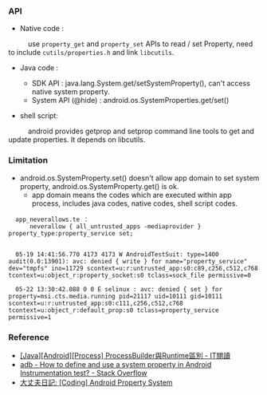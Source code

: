 

### API
  - Native code :

&nbsp;&nbsp;&nbsp;&nbsp;&nbsp;&nbsp;&nbsp;&nbsp;&nbsp;&nbsp;use `property_get` and `property_set` APIs to read / set Property, need to include `cutils/properties.h` and link `libcutils`.

  - Java code :
    - SDK API : java.lang.System.get/setSystemProperty(), can't access native system property.
    - System API (@hide) : android.os.SystemProperties.get/set()


  - shell script:

&nbsp;&nbsp;&nbsp;&nbsp;&nbsp;&nbsp;&nbsp;&nbsp;&nbsp;&nbsp;android provides getprop and setprop command line tools to get and update properties. It depends on libcutils.


### Limitation



- android.os.SystemProperty.set() doesn't allow app domain to set system property, android.os.SystemProperty.get() is ok.
  - app domain means the codes which are executed within app process, includes java codes, native codes, shell script codes.
```sepolicy
  app_neverallows.te ：
      neverallow { all_untrusted_apps -mediaprovider } property_type:property_service set;
```

```sepolicy log

  05-19 14:41:56.770 4173 4173 W AndroidTestSuit: type=1400 audit(0.0:13901): avc: denied { write } for name="property_service" dev="tmpfs" ino=11729 scontext=u:r:untrusted_app:s0:c89,c256,c512,c768 tcontext=u:object_r:property_socket:s0 tclass=sock_file permissive=0

  05-22 13:30:42.088 0 0 E selinux : avc: denied { set } for property=msi.cts.media.running pid=21117 uid=10111 gid=10111 scontext=u:r:untrusted_app:s0:c111,c256,c512,c768 tcontext=u:object_r:default_prop:s0 tclass=property_service permissive=1
```

### Reference

- [[Java][Android][Process] ProcessBuilder與Runtime區別 - IT閱讀](https://www.itread01.com/content/1548295215.html)
- [adb - How to define and use a system property in Android Instrumentation test? - Stack Overflow](https://stackoverflow.com/questions/3750109/how-to-define-and-use-a-system-property-in-android-instrumentation-test/11623309)
- [大丈夫日記: [Coding] Android Property System](http://ryan0210.blogspot.com/2013/12/codingandroid-android-property-system.html)
